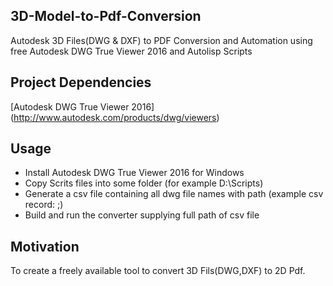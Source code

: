 ## 3D-Model-to-Pdf-Conversion

Autodesk 3D Files(DWG & DXF) to PDF Conversion and Automation using free Autodesk DWG True Viewer 2016 and Autolisp Scripts

## Project Dependencies

[Autodesk DWG True Viewer 2016] (http://www.autodesk.com/products/dwg/viewers) 


## Usage

* Install Autodesk DWG True Viewer 2016 for Windows
* Copy Scrits files into some folder (for example D:\Scripts\)
* Generate a csv file containing all dwg file names with path (example csv record: <DWG file name>;<Full path>)
* Build and run the converter supplying full path of csv file

## Motivation

To create a freely available tool to convert 3D Fils(DWG,DXF) to 2D Pdf.






